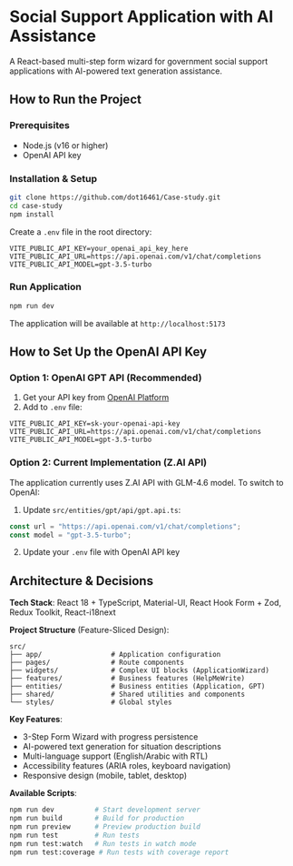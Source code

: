 # Social Support Application with AI Assistance

A React-based multi-step form wizard for government social support applications with AI-powered text generation assistance.

## How to Run the Project

### Prerequisites
- Node.js (v16 or higher)
- OpenAI API key

### Installation & Setup

```bash
git clone https://github.com/dot16461/Case-study.git
cd case-study
npm install
```

Create a `.env` file in the root directory:

```env
VITE_PUBLIC_API_KEY=your_openai_api_key_here
VITE_PUBLIC_API_URL=https://api.openai.com/v1/chat/completions
VITE_PUBLIC_API_MODEL=gpt-3.5-turbo
```

### Run Application

```bash
npm run dev
```

The application will be available at `http://localhost:5173`

## How to Set Up the OpenAI API Key

### Option 1: OpenAI GPT API (Recommended)

1. Get your API key from [OpenAI Platform](https://platform.openai.com/api-keys)
2. Add to `.env` file:
```env
VITE_PUBLIC_API_KEY=sk-your-openai-api-key
VITE_PUBLIC_API_URL=https://api.openai.com/v1/chat/completions
VITE_PUBLIC_API_MODEL=gpt-3.5-turbo
```

### Option 2: Current Implementation (Z.AI API)

The application currently uses Z.AI API with GLM-4.6 model. To switch to OpenAI:

1. Update `src/entities/gpt/api/gpt.api.ts`:
```typescript
const url = "https://api.openai.com/v1/chat/completions";
const model = "gpt-3.5-turbo";
```

2. Update your `.env` file with OpenAI API key

## Architecture & Decisions

**Tech Stack**: React 18 + TypeScript, Material-UI, React Hook Form + Zod, Redux Toolkit, React-i18next

**Project Structure** (Feature-Sliced Design):
```
src/
├── app/                 # Application configuration
├── pages/               # Route components
├── widgets/             # Complex UI blocks (ApplicationWizard)
├── features/            # Business features (HelpMeWrite)
├── entities/            # Business entities (Application, GPT)
├── shared/              # Shared utilities and components
└── styles/              # Global styles
```

**Key Features**:
- 3-Step Form Wizard with progress persistence
- AI-powered text generation for situation descriptions
- Multi-language support (English/Arabic with RTL)
- Accessibility features (ARIA roles, keyboard navigation)
- Responsive design (mobile, tablet, desktop)

**Available Scripts**:
```bash
npm run dev          # Start development server
npm run build        # Build for production
npm run preview      # Preview production build
npm run test         # Run tests
npm run test:watch   # Run tests in watch mode
npm run test:coverage # Run tests with coverage report
```
